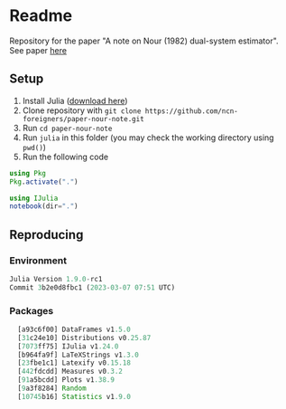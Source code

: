 # Readme

Repository for the paper "A note on Nour (1982) dual-system estimator". See paper [here](paper/note_on_nour.pdf)

## Setup

1. Install Julia ([download here](https://julialang.org/downloads/))
2. Clone repository with `git clone https://github.com/ncn-foreigners/paper-nour-note.git`
3. Run `cd paper-nour-note`
4. Run `julia` in this folder (you may check the working directory using `pwd()`)
5. Run the following code

```julia
using Pkg
Pkg.activate(".")

using IJulia
notebook(dir=".")
```

## Reproducing

### Environment

```julia
Julia Version 1.9.0-rc1
Commit 3b2e0d8fbc1 (2023-03-07 07:51 UTC)
```

### Packages

```julia
  [a93c6f00] DataFrames v1.5.0
  [31c24e10] Distributions v0.25.87
  [7073ff75] IJulia v1.24.0
  [b964fa9f] LaTeXStrings v1.3.0
  [23fbe1c1] Latexify v0.15.18
  [442fdcdd] Measures v0.3.2
  [91a5bcdd] Plots v1.38.9
  [9a3f8284] Random
  [10745b16] Statistics v1.9.0
```

